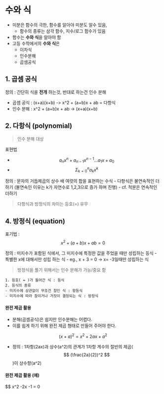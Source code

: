 # 수와 식 

- 미분은 함수의 극한, 함수를 알아야 미분도 알수 있음, 
    - 함수의 종류는 삼각 함수, 지수/로그 함수가 있음 
- 함수는 **수와 식**을 알아야 함 
- 고등 수학에서의 **수와 식**은
    - 이차식 
    - 인수분해 
    - 곱셈공식 


## 1. 곱셈 공식 

정의 : 간단히 식을 **전개** 하는것, 반대로 하는건 인수 분해 

- 곱셈 공식 :  (x+a)(x+b) -> x^2 + (a+b)x + ab = 다항식 
- 인수 분해 : x^2 + (a+b)x + ab -> (x+a)(x+b)



## 2. 다항식 (polynomial)

> 인수 분해 대상 


표현법 
- $$ a_nx^n + a_{n-1}x^{n-1} ... a_1x + a_0   $$
- $$ \Sigma^{n}_{k=0} a_k x^k  $$


정의 : 문자의 거듭제곱의 상수 배 여럿의 합을 표현하는 수식
    - 다항식은 불연속적인 더하기 (불연속인 이유는 k가 자연수로 1,2,3으로 증가 하며 진행)
    - cf. 적분은 연속적인 더하기 

> 다항식과 방정식의 차이는 등호(=) 유무  

## 4. 방정식 (equation)

표기법 : $$x^2 + (a+b)x + ab = 0$$ 

정의 : 미지수가 포함된 식에서, 그 미지수에 특정한 값을 주었을 때만 성립하는 등식
    - 특별한 x에 대해서만 성립 하는 식 
    - eg., x + 3 = 0 -> x= -3일때만 성립하는 식 

> 방정식을 풀기 위해서는 인수 분해가 가능/중요 함 

```
​1. 등호( = )가 들어간 식 : 등식
2. 등식의 종류
- 미지수에 상관없이 무조건 참인 식 : 항등식 
- 미지수에 따라 참이거나 거짓이 결정되는 식 : 방정식​
```


#### 완전 제곱 활용 

- 분해(곱셈공식)은 쉽지만 인수분해는 어렵다. 
- 이를 쉽게 하기 위해 완전 제곱 형태로 만들어 주어야 한다. 

$$ (x + a)^2 = x^2 +2ax +a^2 $$


- 정의 : 1차항(2ax)과 상수(a^2)의 관계가 1차항 계수의 절반의 제곱( $$ (\frac{2a}{2})^2  $$ )이 상수항(a^2) 

#### 완전 제곱 활용 (예)

$$ x^2 -2x -1 = 0
